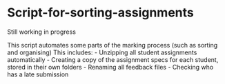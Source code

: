 # Script-for-sorting-assignments

Still working in progress

This script automates some parts of the marking process (such as sorting and organising)
This includes:
	- Unzipping all student assignments automatically 
	- Creating a copy of the assignment specs for each student, stored in their own folders
	- Renaming all feedback files
	- Checking who has a late submission 
